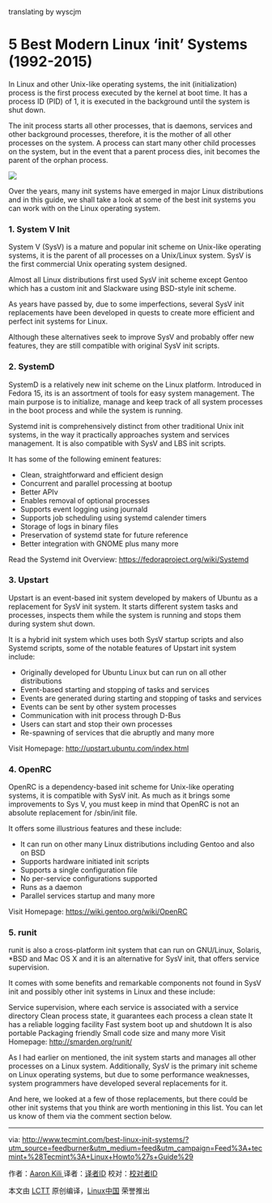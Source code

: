 translating by wyscjm

5 Best Modern Linux ‘init’ Systems (1992-2015)
============================================

In Linux and other Unix-like operating systems, the init (initialization) process is the first process executed by the kernel at boot time. It has a process ID (PID) of 1, it is executed in the background until the system is shut down.

The init process starts all other processes, that is daemons, services and other background processes, therefore, it is the mother of all other processes on the system. A process can start many other child processes on the system, but in the event that a parent process dies, init becomes the parent of the orphan process.

![](http://www.tecmint.com/wp-content/uploads/2016/08/Linux-init-Systems.png)

Over the years, many init systems have emerged in major Linux distributions and in this guide, we shall take a look at some of the best init systems you can work with on the Linux operating system.

### 1. System V Init

System V (SysV) is a mature and popular init scheme on Unix-like operating systems, it is the parent of all processes on a Unix/Linux system. SysV is the first commercial Unix operating system designed.

Almost all Linux distributions first used SysV init scheme except Gentoo which has a custom init and Slackware using BSD-style init scheme.

As years have passed by, due to some imperfections, several SysV init replacements have been developed in quests to create more efficient and perfect init systems for Linux.

Although these alternatives seek to improve SysV and probably offer new features, they are still compatible with original SysV init scripts.

### 2. SystemD

SystemD is a relatively new init scheme on the Linux platform. Introduced in Fedora 15, its is an assortment of tools for easy system management. The main purpose is to initialize, manage and keep track of all system processes in the boot process and while the system is running.

Systemd init is comprehensively distinct from other traditional Unix init systems, in the way it practically approaches system and services management. It is also compatible with SysV and LBS init scripts.

It has some of the following eminent features:

- Clean, straightforward and efficient design
- Concurrent and parallel processing at bootup
- Better APIv
- Enables removal of optional processes
- Supports event logging using journald
- Supports job scheduling using systemd calender timers
- Storage of logs in binary files
- Preservation of systemd state for future reference
- Better integration with GNOME plus many more

Read the Systemd init Overview: <https://fedoraproject.org/wiki/Systemd>

### 3. Upstart

Upstart is an event-based init system developed by makers of Ubuntu as a replacement for SysV init system. It starts different system tasks and processes, inspects them while the system is running and stops them during system shut down.

It is a hybrid init system which uses both SysV startup scripts and also Systemd scripts, some of the notable features of Upstart init system include:

- Originally developed for Ubuntu Linux but can run on all other distributions
- Event-based starting and stopping of tasks and services
- Events are generated during starting and stopping of tasks and services
- Events can be sent by other system processes
- Communication with init process through D-Bus
- Users can start and stop their own processes
- Re-spawning of services that die abruptly and many more

Visit Homepage: <http://upstart.ubuntu.com/index.html>

### 4. OpenRC

OpenRC is a dependency-based init scheme for Unix-like operating systems, it is compatible with SysV init. As much as it brings some improvements to Sys V, you must keep in mind that OpenRC is not an absolute replacement for /sbin/init file.

It offers some illustrious features and these include:

- It can run on other many Linux distributions including Gentoo and also on BSD
- Supports hardware initiated init scripts
- Supports a single configuration file
- No per-service configurations supported
- Runs as a daemon
- Parallel services startup and many more

Visit Homepage: <https://wiki.gentoo.org/wiki/OpenRC>

### 5. runit

runit is also a cross-platform init system that can run on GNU/Linux, Solaris, *BSD and Mac OS X and it is an alternative for SysV init, that offers service supervision.

It comes with some benefits and remarkable components not found in SysV init and possibly other init systems in Linux and these include:

Service supervision, where each service is associated with a service directory
Clean process state, it guarantees each process a clean state
It has a reliable logging facility
Fast system boot up and shutdown
It is also portable
Packaging friendly
Small code size and many more
Visit Homepage: <http://smarden.org/runit/>

As I had earlier on mentioned, the init system starts and manages all other processes on a Linux system. Additionally, SysV is the primary init scheme on Linux operating systems, but due to some performance weaknesses, system programmers have developed several replacements for it.

And here, we looked at a few of those replacements, but there could be other init systems that you think are worth mentioning in this list. You can let us know of them via the comment section below.


--------------------------------------------------------------------------------

via: http://www.tecmint.com/best-linux-init-systems/?utm_source=feedburner&utm_medium=feed&utm_campaign=Feed%3A+tecmint+%28Tecmint%3A+Linux+Howto%27s+Guide%29

作者：[Aaron Kili ][a]
译者：[译者ID](https://github.com/译者ID)
校对：[校对者ID](https://github.com/校对者ID)

本文由 [LCTT](https://github.com/LCTT/TranslateProject) 原创编译，[Linux中国](https://linux.cn/) 荣誉推出

[a]: http://www.tecmint.com/author/aaronkili/
